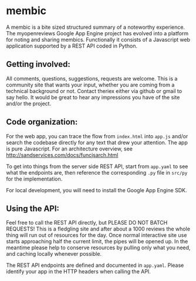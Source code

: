 membic
======

A membic is a bite sized structured summary of a noteworthy
experience. The myopenreviews Google App Engine project has evolved
into a platform for noting and sharing membics.  Functionally it
consists of a Javascript web application supported by a REST API coded
in Python.


Getting involved:
----------------

All comments, questions, suggestions, requests are welcome.  This is a
community site that wants your input, whether you are coming from a
technical background or not.  Contact theriex either via github or
gmail to say hello.  It would be great to hear any impressions you
have of the site and/or the project.


Code organization:
-----------------

For the web app, you can trace the flow from `index.html` into
`app.js` and/or search the codebase directly for any text that drew
your attention.  The app is pure Javascript.  For an architecture
overview, see http://sandservices.com/docs/funcjsarch.html

To get into things from the server side REST API, start from
`app.yaml` to see what the endpoints are, then reference the
corresponding `.py` file in `src/py` for the implementation.

For local development, you will need to install the Google App Engine SDK.
  

Using the API:
-------------

Feel free to call the REST API directly, but PLEASE DO NOT BATCH
REQUESTS!  This is a fledgling site and after about a 1000 reviews the
whole thing will run out of resources for the day.  Once normal
interactive site use starts approaching half the current limit, the
pipes will be opened up.  In the meantime please help to conserve
resources by pulling only what you need, and caching locally whenever
possible.

The REST API endpoints are defined and documented in `app.yaml`.
Please identify your app in the HTTP headers when calling the API.



